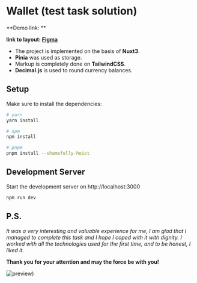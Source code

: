 # Wallet (test task solution)

**Demo link: **

**link to layout: [Figma](https://www.figma.com/file/bjVEJ53RcPVgIaKyWb4UvT/Test-Wallet?t=DizkVUzok7iZ6dbw-0)**

- The project is implemented on the basis of **Nuxt3**.
- **Pinia** was used as storage.
- Markup is completely done on **TailwindCSS**.
- **Decimal.js** is used to round currency balances.

## Setup

Make sure to install the dependencies:

```bash
# yarn
yarn install

# npm
npm install

# pnpm
pnpm install --shamefully-hoist
```

## Development Server

Start the development server on http://localhost:3000

```bash
npm run dev
```

## P.S.
*It was a very interesting and valuable experience for me, I am glad that I managed to complete this task and I hope I coped with it with dignity. I worked with all the technologies used for the first time, and to be honest, I liked it.*

**Thank you for your attention and may the force be with you!**

![preview](https://lh3.googleusercontent.com/pw/AL9nZEXXWDAPB1S78vNU60UBafYBumMjSvygLyNloUOfAGnzfVC_-sjeb07M1h5gQmmZTCosJvJz3o6ZV0oEkGbvb-r8D_YUbNwsuRCI4C_QCplhjBajOKv7cOv6yYQ5BY6BJvBzt8imXLdttD1z0UiQomBeImJWBoxzHJ4bzvcKd14ZzmIcr4oVjZponRQ5CEmB32IXihR5NL7MxKao9DUHuZQAEbVhLvgPckOLqrK5GV8SvivwD0MQWKnLQmYD4JlliSo7aym4L99_JUfj8P3PFqTrvosG0WL0tN-sfD-PWDlog9sSXE5OPhyrK7mYAwqZeXMdI4A4h9lywZVBGEQMV52xvHLPn00cRzOb5W6Cv4UxkNHUA5UR5sWbw5YSb7outOaQ2rMP9hP2D39euOzMx4cXs5QG1jCoH0QVMGr4uyDP3xxMpZ4wGaZdxGeRfkILUHSy4bawBc6SsYjus355yKKuaMQga0hFiEVgPq2AsoHjzV70xoVfXEU-d9fnzUtcFv1Yr_Pe9lDpfPalFauQGpUNKG1h4xg12BatdeULX5DkbNZK62wnmQj5dEP76C63OFhgVyoz2Lovkotjrn6qrhcIO1VT6o4Y1g5Y7fPqUS_ZUVUCDfetFGvdbuvnxJnuhG5qR0Uw5fCIK_bFeCH5Qp9hwh6Cz2-s2qPoxpqj5AAi4hdDMm1SHZiZbeagSqPRJ0sOqO8Lcx_rcxCqNbgOeukZrd9nX2aMoBxaj9Xjmb9k-uB2ICPcxwm4tfqx3jTekFDoi3LGD5lXFWhjPFTUH0M6BcIgtIh716344zKipxdQMSBIjb5BKolTUdt3Neesz82C05oEf0KS7saDiPjorvpjoRXq1zNNjCcTJUky3As757qqASvy8G8YeIGEucY5RV_6DUX5_MxWMW9YDePNkw=w798-h637-no?authuser=0))
